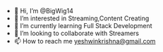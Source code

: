 - 👋 Hi, I’m @BigWig14
- 👀 I’m interested in Streaming,Content Creating
- 🌱 I’m currently learning Full Stack Development
- 💞️ I’m looking to collaborate with Streamers
- 📫 How to reach me yeshwinkrishna@gmail.com 

<!---
BigWig14/BigWig14 is a ✨ special ✨ repository because its `README.md` (this file) appears on your GitHub profile.
You can click the Preview link to take a look at your changes.
--->
